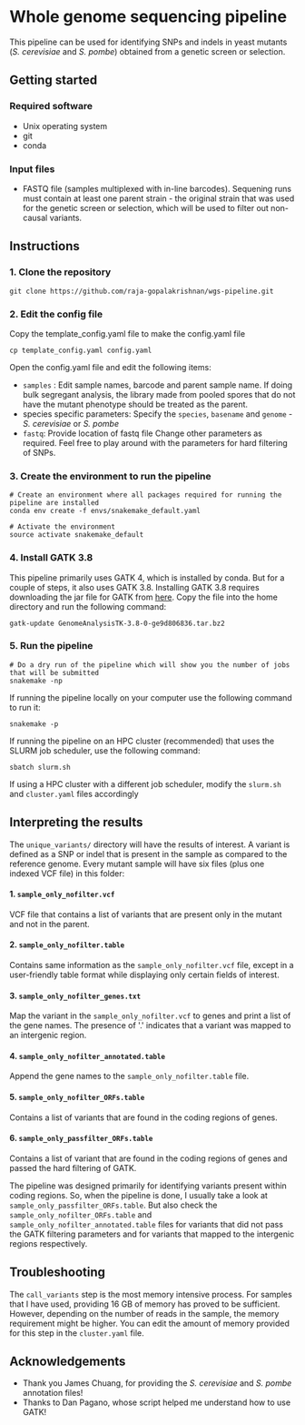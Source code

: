 # Whole genome sequencing pipeline
This pipeline can be used for identifying SNPs and indels in yeast mutants (*S. cerevisiae* and *S. pombe*) obtained from a genetic screen or selection.

## Getting started

### Required software
- Unix operating system
- git
- conda

### Input files
- FASTQ file (samples multiplexed with in-line barcodes). Sequening runs must contain at least one parent strain - the original strain that was used for the genetic screen or selection, which will be used to filter out non-causal variants.


## Instructions

### 1. Clone the repository
```
git clone https://github.com/raja-gopalakrishnan/wgs-pipeline.git
```

### 2. Edit the config file
Copy the template_config.yaml file to make the config.yaml file
```
cp template_config.yaml config.yaml
```
Open the config.yaml file and edit the following items:
- ```samples``` : Edit sample names, barcode and parent sample name. If doing bulk segregant analysis, the library made from pooled spores that do not have the mutant phenotype should be treated as the parent.
- species specific parameters: Specify the ```species```, ```basename``` and ```genome``` - *S. cerevisiae* or *S. pombe*
- ```fastq```: Provide location of fastq file
Change other parameters as required. Feel free to play around with the parameters for hard filtering of SNPs.

### 3. Create the environment to run the pipeline
```
# Create an environment where all packages required for running the pipeline are installed
conda env create -f envs/snakemake_default.yaml

# Activate the environment
source activate snakemake_default
```

### 4. Install GATK 3.8
This pipeline primarily uses GATK 4, which is installed by conda. But for a couple of steps, it also uses GATK 3.8. Installing GATK 3.8 requires downloading the jar file for GATK from [here](https://software.broadinstitute.org/gatk/download/auth?package=GATK-archive&version=3.8-0-ge9d806836). Copy the file into the home directory and run the following command:
```
gatk-update GenomeAnalysisTK-3.8-0-ge9d806836.tar.bz2
```

### 5. Run the pipeline
```
# Do a dry run of the pipeline which will show you the number of jobs that will be submitted
snakemake -np
```

If running the pipeline locally on your computer use the following command to run it:
```
snakemake -p
```

If running the pipeline on an HPC cluster (recommended) that uses the SLURM job scheduler, use the following command:
```
sbatch slurm.sh
```
If using a HPC cluster with a different job scheduler, modify the ```slurm.sh``` and ```cluster.yaml``` files accordingly

## Interpreting the results
The ```unique_variants/``` directory will have the results of interest. A variant is defined as a SNP or indel that is present in the sample as compared to the reference genome. Every mutant sample will have six files (plus one indexed VCF file) in this folder:
#### 1. ```sample_only_nofilter.vcf```
VCF file that contains a list of variants that are present only in the mutant and not in the parent.
#### 2. ```sample_only_nofilter.table```
Contains same information as the ```sample_only_nofilter.vcf``` file, except in a user-friendly table format while displaying only certain fields of interest.
#### 3. ```sample_only_nofilter_genes.txt```
Map the variant in the ```sample_only_nofilter.vcf``` to genes and print a list of the gene names. The presence of '.' indicates that a variant was mapped to an intergenic region.
#### 4. ```sample_only_nofilter_annotated.table```
Append the gene names to the ```sample_only_nofilter.table``` file.
#### 5. ```sample_only_nofilter_ORFs.table```
Contains a list of variants that are found in the coding regions of genes.
#### 6. ```sample_only_passfilter_ORFs.table```
Contains a list of variant that are found in the coding regions of genes and passed the hard filtering of GATK.

The pipeline was designed primarily for identifying variants present within coding regions. So, when the pipeline is done, I usually take a look at ```sample_only_passfilter_ORFs.table```. But also check the ```sample_only_nofilter_ORFs.table``` and ```sample_only_nofilter_annotated.table``` files for variants that did not pass the GATK filtering parameters and for variants that mapped to the intergenic regions respectively.

## Troubleshooting
The ```call_variants``` step is the most memory intensive process. For samples that I have used, providing 16 GB of memory has proved to be sufficient. However, depending on the number of reads in the sample, the memory requirement might be higher. You can edit the amount of memory provided for this step in the ```cluster.yaml``` file.

## Acknowledgements
- Thank you James Chuang, for providing the *S. cerevisiae* and *S. pombe* annotation files!
- Thanks to Dan Pagano, whose script helped me understand how to use GATK!
